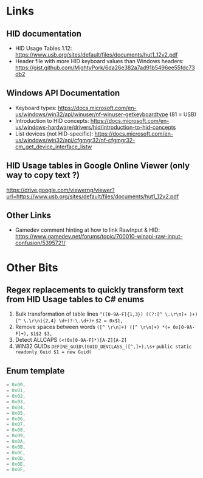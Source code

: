 # Links

## HID documentation

* HID Usage Tables 1.12: https://www.usb.org/sites/default/files/documents/hut1_12v2.pdf
* Header file with more HID keyboard values than Windows headers: https://gist.github.com/MightyPork/6da26e382a7ad91b5496ee55fdc73db2

## Windows API Documentation

* Keyboard types: https://docs.microsoft.com/en-us/windows/win32/api/winuser/nf-winuser-getkeyboardtype (81 = USB)
* Introduction to HID concepts: https://docs.microsoft.com/en-us/windows-hardware/drivers/hid/introduction-to-hid-concepts
* List devices (not HID-specific): https://docs.microsoft.com/en-us/windows/win32/api/cfgmgr32/nf-cfgmgr32-cm_get_device_interface_listw

## HID Usage tables in Google Online Viewer (only way to copy text ?)

https://drive.google.com/viewerng/viewer?url=https://www.usb.org/sites/default/files/documents/hut1_12v2.pdf

## Other Links

* Gamedev comment hinting at how to link RawInput & HID: https://www.gamedev.net/forums/topic/700010-winapi-raw-input-confusion/5395721/

# Other Bits

## Regex replacements to quickly transform text from HID Usage tables to C# enums

1. Bulk transformation of table lines
   `^([0-9A-F]{1,3}) ((?:[^ \.\r\n]+ )+)[^ \.\r\n]{2,4} \d+(?:\.\d+)+`
   `$2 = 0x$1,`
2. Remove spaces between words
   `([^ \r\n]+) ([^ \r\n]+) *(= 0x[0-9A-F]+),`
   `$1$2 $3,`
3. Detect ALLCAPS
   `(<!0x[0-9A-F]*)[A-Z][A-Z]`
4. WiN32 GUIDs
   `DEFINE_GUID\(GUID_DEVCLASS_([^,]+),\s+`
   `public static readonly Guid $1 = new Guid(`

## Enum template

````csharp
= 0x00,
= 0x01,
= 0x02,
= 0x03,
= 0x04,
= 0x05,
= 0x06,
= 0x07,
= 0x08,
= 0x09,
= 0x0A,
= 0x0B,
= 0x0C,
= 0x0D,
= 0x0E,
= 0x0F,
````